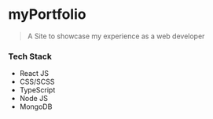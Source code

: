 # myPortfolio
> A Site to showcase my experience as a web developer

### Tech Stack

* React JS
* CSS/SCSS
* TypeScript
* Node JS
* MongoDB